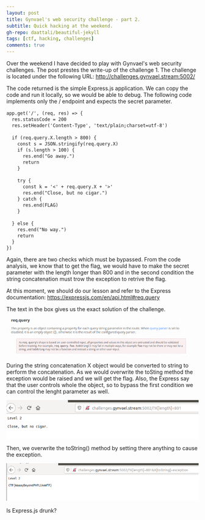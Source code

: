 ```yaml
---
layout: post
title: Gynvael's web security challenge - part 2.
subtitle: Quick hacking at the weekend.
gh-repo: daattali/beautiful-jekyll
tags: [ctf, hacking, challenges]
comments: true
---
```


Over the weekend I have decided to play with Gynvael's web security challenges. The post prestes the write-up of the challenge 1.
The challenge is located under the following URL:
http://challenges.gynvael.stream:5002/

The code returned is the simple Express.js application. We can copy the code and run it locally, so we would be able to debug.
The following code implements only the / endpoint and expects the secret parameter.

```
app.get('/', (req, res) => {
  res.statusCode = 200
  res.setHeader('Content-Type', 'text/plain;charset=utf-8')

  if (req.query.X.length > 800) {
    const s = JSON.stringify(req.query.X)
    if (s.length > 100) {
      res.end("Go away.")
      return
    }

    try {
      const k = '<' + req.query.X + '>'
      res.end("Close, but no cigar.")
    } catch {
      res.end(FLAG)
    }

  } else {
    res.end("No way.")
    return
  }
})

```

Again, there are two checks which must be bypassed. From the code analysis, we know that to get the flag, we would have to make the secret parameter with the length longer than 800 and in the second condition the string concatenation must trow the exception to retrive the flag.

At this moment, we should do our lesson and refer to the Express documentation:
https://expressjs.com/en/api.html#req.query

The text in the box gives us the exact solution of the challenge.

![gyn_2](https://github.com/niebardzo/niebardzo.github.io/raw/master/img/2020-05-24-gyn2_1.png)

During the string concatenation X object would be converted to string to perform the concatenation. As we would overwrite the toSting method the exception would be raised and we will get the flag. Also, the Express say that the user controls whole the object, so to bypass the first condition we can control the lenght parameter as well.

![gyn_2](https://github.com/niebardzo/niebardzo.github.io/raw/master/img/2020-05-24-gyn2_2.png)


Then, we overwrite the toString() method by setting there anything to cause the exception.

![gyn_2](https://github.com/niebardzo/niebardzo.github.io/raw/master/img/2020-05-24-gyn2_3.png)

Is Express.js drunk?
